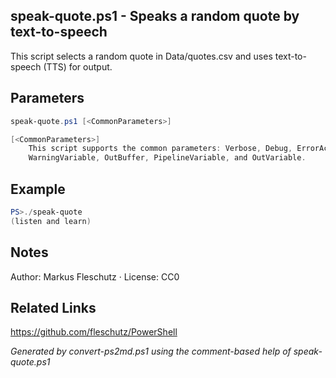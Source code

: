 ## speak-quote.ps1 - Speaks a random quote by text-to-speech

This script selects a random quote in Data/quotes.csv and uses text-to-speech (TTS) for output.

## Parameters
```powershell
speak-quote.ps1 [<CommonParameters>]

[<CommonParameters>]
    This script supports the common parameters: Verbose, Debug, ErrorAction, ErrorVariable, WarningAction, 
    WarningVariable, OutBuffer, PipelineVariable, and OutVariable.
```

## Example
```powershell
PS>./speak-quote
(listen and learn)
```

## Notes
Author: Markus Fleschutz · License: CC0

## Related Links
https://github.com/fleschutz/PowerShell

*Generated by convert-ps2md.ps1 using the comment-based help of speak-quote.ps1*
